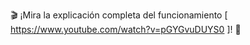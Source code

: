 🎬 ¡Mira la explicación completa del funcionamiento [ https://www.youtube.com/watch?v=pGYGvuDUYS0 ]! 🎥




